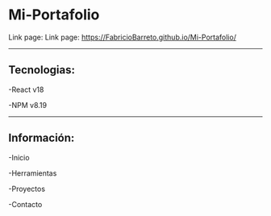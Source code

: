 # Mi-Portafolio

Link page:
Link page: https://FabricioBarreto.github.io/Mi-Portafolio/

---

## Tecnologias:

-React v18

-NPM v8.19

---

## Información:

-Inicio

-Herramientas

-Proyectos

-Contacto
